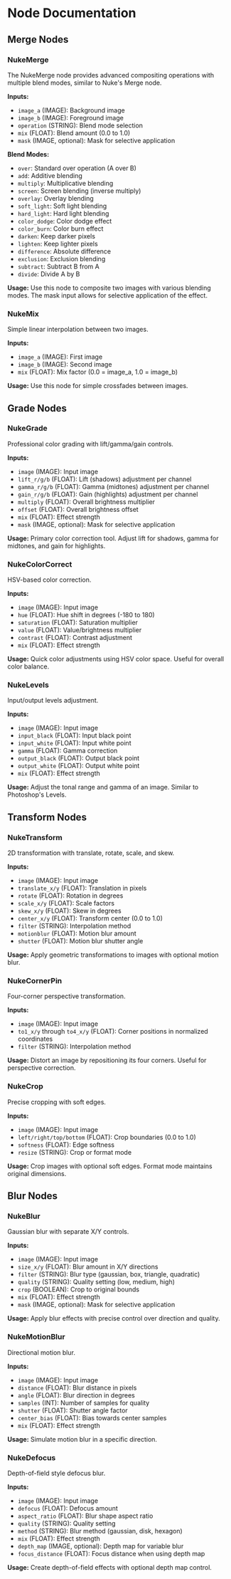 # Node Documentation

## Merge Nodes

### NukeMerge

The NukeMerge node provides advanced compositing operations with multiple blend modes, similar to Nuke's Merge node.

**Inputs:**
- `image_a` (IMAGE): Background image
- `image_b` (IMAGE): Foreground image  
- `operation` (STRING): Blend mode selection
- `mix` (FLOAT): Blend amount (0.0 to 1.0)
- `mask` (IMAGE, optional): Mask for selective application

**Blend Modes:**
- `over`: Standard over operation (A over B)
- `add`: Additive blending
- `multiply`: Multiplicative blending
- `screen`: Screen blending (inverse multiply)
- `overlay`: Overlay blending
- `soft_light`: Soft light blending
- `hard_light`: Hard light blending
- `color_dodge`: Color dodge effect
- `color_burn`: Color burn effect
- `darken`: Keep darker pixels
- `lighten`: Keep lighter pixels
- `difference`: Absolute difference
- `exclusion`: Exclusion blending
- `subtract`: Subtract B from A
- `divide`: Divide A by B

**Usage:**
Use this node to composite two images with various blending modes. The mask input allows for selective application of the effect.

### NukeMix

Simple linear interpolation between two images.

**Inputs:**
- `image_a` (IMAGE): First image
- `image_b` (IMAGE): Second image
- `mix` (FLOAT): Mix factor (0.0 = image_a, 1.0 = image_b)

**Usage:**
Use this node for simple crossfades between images.

## Grade Nodes

### NukeGrade

Professional color grading with lift/gamma/gain controls.

**Inputs:**
- `image` (IMAGE): Input image
- `lift_r/g/b` (FLOAT): Lift (shadows) adjustment per channel
- `gamma_r/g/b` (FLOAT): Gamma (midtones) adjustment per channel  
- `gain_r/g/b` (FLOAT): Gain (highlights) adjustment per channel
- `multiply` (FLOAT): Overall brightness multiplier
- `offset` (FLOAT): Overall brightness offset
- `mix` (FLOAT): Effect strength
- `mask` (IMAGE, optional): Mask for selective application

**Usage:**
Primary color correction tool. Adjust lift for shadows, gamma for midtones, and gain for highlights.

### NukeColorCorrect

HSV-based color correction.

**Inputs:**
- `image` (IMAGE): Input image
- `hue` (FLOAT): Hue shift in degrees (-180 to 180)
- `saturation` (FLOAT): Saturation multiplier
- `value` (FLOAT): Value/brightness multiplier
- `contrast` (FLOAT): Contrast adjustment
- `mix` (FLOAT): Effect strength

**Usage:**
Quick color adjustments using HSV color space. Useful for overall color balance.

### NukeLevels

Input/output levels adjustment.

**Inputs:**
- `image` (IMAGE): Input image
- `input_black` (FLOAT): Input black point
- `input_white` (FLOAT): Input white point
- `gamma` (FLOAT): Gamma correction
- `output_black` (FLOAT): Output black point
- `output_white` (FLOAT): Output white point
- `mix` (FLOAT): Effect strength

**Usage:**
Adjust the tonal range and gamma of an image. Similar to Photoshop's Levels.

## Transform Nodes

### NukeTransform

2D transformation with translate, rotate, scale, and skew.

**Inputs:**
- `image` (IMAGE): Input image
- `translate_x/y` (FLOAT): Translation in pixels
- `rotate` (FLOAT): Rotation in degrees
- `scale_x/y` (FLOAT): Scale factors
- `skew_x/y` (FLOAT): Skew in degrees
- `center_x/y` (FLOAT): Transform center (0.0 to 1.0)
- `filter` (STRING): Interpolation method
- `motionblur` (FLOAT): Motion blur amount
- `shutter` (FLOAT): Motion blur shutter angle

**Usage:**
Apply geometric transformations to images with optional motion blur.

### NukeCornerPin

Four-corner perspective transformation.

**Inputs:**
- `image` (IMAGE): Input image
- `to1_x/y` through `to4_x/y` (FLOAT): Corner positions in normalized coordinates
- `filter` (STRING): Interpolation method

**Usage:**
Distort an image by repositioning its four corners. Useful for perspective correction.

### NukeCrop

Precise cropping with soft edges.

**Inputs:**
- `image` (IMAGE): Input image
- `left/right/top/bottom` (FLOAT): Crop boundaries (0.0 to 1.0)
- `softness` (FLOAT): Edge softness
- `resize` (STRING): Crop or format mode

**Usage:**
Crop images with optional soft edges. Format mode maintains original dimensions.

## Blur Nodes

### NukeBlur

Gaussian blur with separate X/Y controls.

**Inputs:**
- `image` (IMAGE): Input image
- `size_x/y` (FLOAT): Blur amount in X/Y directions
- `filter` (STRING): Blur type (gaussian, box, triangle, quadratic)
- `quality` (STRING): Quality setting (low, medium, high)
- `crop` (BOOLEAN): Crop to original bounds
- `mix` (FLOAT): Effect strength
- `mask` (IMAGE, optional): Mask for selective application

**Usage:**
Apply blur effects with precise control over direction and quality.

### NukeMotionBlur

Directional motion blur.

**Inputs:**
- `image` (IMAGE): Input image
- `distance` (FLOAT): Blur distance in pixels
- `angle` (FLOAT): Blur direction in degrees
- `samples` (INT): Number of samples for quality
- `shutter` (FLOAT): Shutter angle factor
- `center_bias` (FLOAT): Bias towards center samples
- `mix` (FLOAT): Effect strength

**Usage:**
Simulate motion blur in a specific direction.

### NukeDefocus

Depth-of-field style defocus blur.

**Inputs:**
- `image` (IMAGE): Input image
- `defocus` (FLOAT): Defocus amount
- `aspect_ratio` (FLOAT): Blur shape aspect ratio
- `quality` (STRING): Quality setting
- `method` (STRING): Blur method (gaussian, disk, hexagon)
- `mix` (FLOAT): Effect strength
- `depth_map` (IMAGE, optional): Depth map for variable blur
- `focus_distance` (FLOAT): Focus distance when using depth map

**Usage:**
Create depth-of-field effects with optional depth map control.
